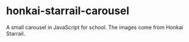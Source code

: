 # honkai-starrail-carousel
A small carousel in JavaScript for school. The images come from Honkai Starrail.
